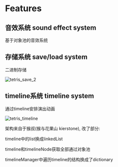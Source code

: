 # Features
## 音效系统 sound effect system
基于对象池的音效系统

## 存储系统 save/load system
二进制存储

![tetris_save_2](https://github.com/user-attachments/assets/41f768cd-da4e-4f97-8ec6-6f2bbc27b065)


## timeline系统 timeline system
通过timeline安排演出动画

![tetris_timeline](https://github.com/user-attachments/assets/928fb3ee-afbf-4fed-9b28-540cb0b6ec72)

架构来自于猴叔(猴与花果山 kierstone), 改了部分: 

timeline中的list换成linkedList

timeline和timelineNode获取全部通过对象池

timelineManager中遍历timeline的结构换成了dictionary
